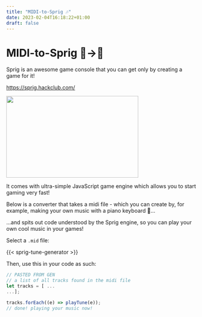 ```yaml
---
title: "MIDI-to-Sprig 🎶"
date: 2023-02-04T16:18:22+01:00
draft: false
---
```


# MIDI-to-Sprig 🎼->📜

Sprig is an awesome game console that you can get only by creating a game for it!

https://sprig.hackclub.com/

<img src="https://user-images.githubusercontent.com/27078897/186769641-5b1181b4-9969-4276-9fa0-9f15140e4a9b.jpg" width="350px" height="217px">

It comes with ultra-simple JavaScript game engine which allows you to start gaming very fast!

Below is a converter that takes a midi file - which you can create by, for example, making your own music with a piano keyboard 🎹...

...and spits out code understood by the Sprig engine, so you can play your own cool music in your games!

Select a `.mid` file:

{{< sprig-tune-generator >}}

Then, use this in your code as such:

```javascript
// PASTED FROM GEN
// a list of all tracks found in the midi file
let tracks = [ ...
...];

tracks.forEach((e) => playTune(e));
// done! playing your music now!
```
